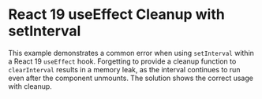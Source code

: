 # React 19 useEffect Cleanup with setInterval
This example demonstrates a common error when using `setInterval` within a React 19 `useEffect` hook.  Forgetting to provide a cleanup function to `clearInterval` results in a memory leak, as the interval continues to run even after the component unmounts.  The solution shows the correct usage with cleanup.